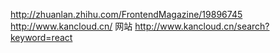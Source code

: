 http://zhuanlan.zhihu.com/FrontendMagazine/19896745
http://www.kancloud.cn/ 网站
http://www.kancloud.cn/search?keyword=react
